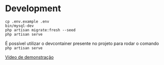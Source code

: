 # Development

```
cp .env.example .env
bin/mysql-dev
php artisan migrate:fresh --seed
php artisan serve
```

É possível utilizar o devcontainer presente no projeto para rodar o comando `php artisan serve`

[Vídeo de demonstração](demo.webm)
